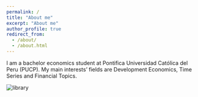 ```yaml
---
permalink: /
title: "About me"
excerpt: "About me"
author_profile: true
redirect_from: 
  - /about/
  - /about.html
---
```

I am a bachelor economics student at Pontifica Universidad Católica del Peru (PUCP). My main interests’ fields are Development Economics, Time Series and Financial Topics.

![library](/images/library_600x300.png "library")

